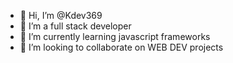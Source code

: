- 👋 Hi, I’m @Kdev369
- 👀 I’m a full stack developer
- 🌱 I’m currently learning javascript frameworks
- 💞️ I’m looking to collaborate on WEB DEV projects


<!---
Kdev369/Kdev369 is a ✨ special ✨ repository because its `README.md` (this file) appears on your GitHub profile.
You can click the Preview link to take a look at your changes.
--->
